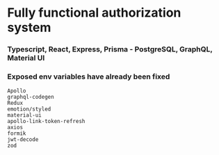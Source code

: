 # Fully functional authorization system
### Typescript, React, Express, Prisma - PostgreSQL, GraphQL, Material UI
### Exposed env variables have already been fixed

    Apollo
    graphql-codegen
    Redux
    emotion/styled
    material-ui
    apollo-link-token-refresh
    axios
    formik
    jwt-decode
    zod
